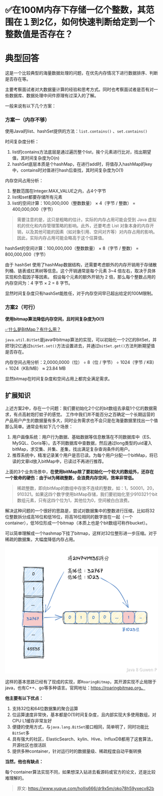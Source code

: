 # ✅在100M内存下存储一亿个整数，其范围在１到2亿，如何快速判断给定到一个整数值是否存在？


# 典型回答

这是一个比较典型的海量数据处理的问题，在优先内存情况下进行数据排序、判断是否存在等。

主要考察面试者对大数据量计算的经验和思考方式。同时也考察面试者是否有对一些数据库、数据处理中间件原理有过深入的了解。

一般来说有以下几个方案：


### 方案一（内存不够）

使用Java的list、hashSet提供的方法：`list.contains()` 、`set.contains()`

时间复杂度分析：

1. list的contains方法底层是通过遍历整个list，挨个元素进行比对，找出期望值，其时间复杂度为O(n)
2. hashSet底层本质是个hashMap，在进行add时，将值存入hashMap的key中，contains时对值进行hash后查找，其时间复杂度为O(1)

内存空间占用分析：

1. 整数范围在Integer.MAX_VALUE之内，占4个字节
2. list和set都要存储所有元素
3. list的空间计算：100,000,000（整数数量） × 4（字节 / 整数） = 400,000,000（字节）

> 需要注意的是，这只是粗略的估计。实际的内存占用可能会受到 Java 虚拟机的优化和内存管理策略的影响。此外，还要考虑 List 对象本身的内存开销，以及其他可能的因素（如对象引用、空间对齐等）对内存占用的影响。因此，实际内存占用可能会略高于这个估算值。


hashSet的空间计算：100,000,000（整数数量） × 8（字节 / 整数） = 800,000,000（字节）

由于 hashSet 使用了hashMap数据结构，还需要考虑额外的内存开销用于存储散列桶、链表或红黑树等信息。这个开销通常是每个元素 3~4 倍左右，取决于具体实现和负载因子等因素。 假设每个元素的额外开销为 2 倍，那么每个整数占用的内存空间为：4 字节 × 2 = 8 字节。

显然时间复杂度只有hashSet能胜任，对于内存空间早已超出给定的100M限制。


### 方案2（可行）

**使用bitmap算法降低内存空间，且时间复杂度为O(1)**

[✅什么是BitMap？有什么用？](https://www.yuque.com/hollis666/dr9x5m/ntqpq5vzps1bs55z?view=doc_embed)

`java.util.BitSet`是java中bitmap算法的实现，可以初始化一个2亿的BitSet，并把1到2亿通过`bitSet.set()`方法设置进去，并通过`bitSet.get()`方法判断期望值是否存在。

内存空间占用分析：2,0000,0000（位） ÷ 8（位 / 字节） ÷ 1024（字节 / KB） ÷ 1024（KB/MB） ≈ 23.84 MB

显然bitmap在时间复杂度和空间占用上都完全满足需求。


## 扩展知识

上述方案2中，存在一个问题：我们要初始化2个亿的bit数组去承载1个亿的数据需求，有点高射炮打蚊子的感觉。
工作中我们并不能百分之百确定一个长期运营的产品用户产生的数据量有多大，同时业务需求也不会只是在海量数据里找出一个值那么简单。通常会有如下几个场景：

1. 用户画像系统：用户行为数据、基础数据等信息散落在不同数据库中（ES、MySQL、Doris等）。去不同数据库中查数据，然后通过long类型的uid灌入bitMap，求交集、并集、差集，找出满足复杂查询条件的用户。
2. 推荐系统中，精准记录某个用户是否已读。为每个用户分配一个bitMap，将已读的文章id放入bitMap中，已读过不再进行推荐。

上面的3个业务场景中，**在使用bitMap除了要初始化一个较大的数组外，还存在一个致命的硬伤：由于id为稀疏整数，会浪费内存空间，效率非常低。**

> 稀疏整数，即向bitMap的数组中存放不连续的整数，如：1，50001，20，910321。如果这四个数字使用bitMap存储，我们要初始化至少910321个bit数组元素，只有这四个位为1，其他位为0，空间被白白浪费。


解决这种问题的一个很好的思路是，尝试对数据集中的整数进行压缩，比如将32位整数拆分成高16位和低16位，将高16位相同的数字放在一起（一个container），低16位形成一个bitmap（本质上也是个bit数组可称作bucket）。

可以简单理解成一个hashmap下挂了bitmap，这样对32位整形进一步压缩。对于稀疏的数据集，大幅度降低内存占用。	

![image.png](./img/VDZzS-kOtWIzyyyX/1696856457837-a17f82b9-1800-4904-b843-915b89de18e7-679291.png)

这样的基本思路已经有了现成的实现，即`RoaringBitmap`，其开源实现不止局限于java，也有C++、go等多种语言。官网地址：https://roaringbitmap.org。

**他主要有以下优点：**

1. 支持32位和64位数据集的聚合运算
2. 位运算速度非常快，基本都是O(1)时间复杂度，且内部实现大多使用数组，对CPU L1缓存非常友好
3. 便捷的使用方式，与`java.lang.BitSet`接口相同，简单明了，同时功能比`BitSet`多
4. 具有强大的社区，ElasticSearch、kylin、Hive、InfluxDB都用了这套算法，开源社区也很活跃
5. 提供多种container，针对运行时的数据量级、稀疏程度自动平衡转换

**当然，他也有缺点：**

每个container算法实现不同，如果想深入钻进去看源码或官方的论文，还是比较难理解的。


> 原文: <https://www.yuque.com/hollis666/dr9x5m/oko78h59yxecv82b>